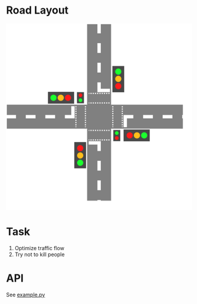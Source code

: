 Road Layout
===========

![road_layout.svg](road_layout.svg)

Task
====

1. Optimize traffic flow
2. Try not to kill people

API
===

See [example.py](example.py)
